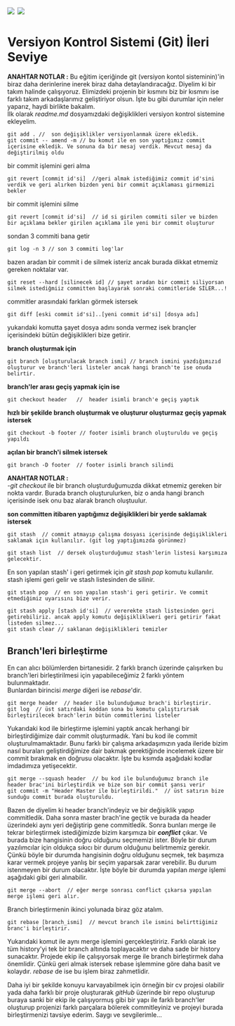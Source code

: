 # <img src="https://img.shields.io/badge/GIT-E44C30?style=for-the-badge&logo=git&logoColor=white"> <img src="https://img.shields.io/badge/GitHub-100000?style=for-the-badge&logo=github&logoColor=white">

# Versiyon Kontrol Sistemi (Git) İleri Seviye

**ANAHTAR NOTLAR :**
Bu eğitim içeriğinde git (versiyon kontol sisteminin)'in biraz daha derinlerine inerek biraz daha detaylandıracağız. Diyelim ki bir takım halinde çalışıyoruz. Elimizdeki projenin bir kısmını biz bir kısmını ise farklı takım arkadaşlarımız geliştiriyor olsun. İşte bu gibi durumlar için neler yaparız, haydi birlikte bakalım.  
İlk olarak _readme.md_ dosyamızdaki değişiklikleri versiyon kontrol sistemine ekleyelim.

```
git add . //  son değişiklikler versiyonlanmak üzere ekledik.
git commit -- amend -m // bu komut ile en son yaptığımız commit içerisine ekledik. Ve sonuna da bir mesaj verdik. Mevcut mesaj da değiştirilmiş oldu
```

bir commit işlemini geri alma

```
git revert [commit id'si]  //geri almak istediğimiz commit id'sini verdik ve geri alırken bizden yeni bir commit açıklaması girmemizi bekler
```

bir commit işlemini silme

```
git revert [commit id'si]  // id si girilen commiti siler ve bizden bir açıklama bekler girilen açıklama ile yeni bir commit oluşturur
```

sondan 3 commiti bana getir

```
git log -n 3 // son 3 commiti log'lar
```

bazen aradan bir commit i de silmek isteriz ancak burada dikkat etmemiz gereken noktalar var.

```
git reset --hard [silinecek id] // şayet aradan bir commit siliyorsan silmek istediğmiiz committen başlayarak sonraki commitleride SİLER...!
```

commitler arasındaki farkları görmek istersek

```
git diff [eski commit id'si]..[yeni commit id'si] [dosya adı]
```

yukarıdaki komutta şayet dosya adını sonda vermez isek brançler içerisindeki bütün değişiklikleri bize getirir.

**branch oluşturmak için**

```
git branch [oluşturulacak branch ismi] // branch ismini yazdığımızıd oluşturur ve branch'leri listeler ancak hangi branch'te ise onuda belirtir.
```

**branch'ler arası geçiş yapmak için ise**

```
git checkout header   //  header isimli branch'e geçiş yaptık
```

**hızlı bir şekilde branch oluşturmak ve oluşturur oluşturmaz geçiş yapmak istersek**

```
git checkout -b footer // footer isimli branch oluşturuldu ve geçiş yapıldı
```

**açılan bir branch'i silmek istersek**

```
git branch -D footer  // footer isimli branch silindi
```

**ANAHTAR NOTLAR :**  
-_git checkout_ ile bir branch oluşturduğumuzda dikkat etmemiz gereken bir nokta vardır. Burada branch oluşturulurken, biz o anda hangi branch içerisinde isek onu baz alarak branch oluştuulur.

**son committen itibaren yaptığımız değişiklikleri bir yerde saklamak istersek**

```
git stash  // commit atmayıp çalışma dosyası içerisinde değişiklikleri saklamak için kullanılır. (git log yaptığımızda görünmez)

git stash list  // dersek oluşturduğumuz stash'lerin listesi karşımıza gelecektir.
```

En son yapılan stash' i geri getirmek için _git stash pop_ komutu kullanılır. stash işlemi geri gelir ve stash listesinden de silinir.

```
git stash pop  // en son yapılan stash'i geri getirir. Ve commit etmediğimiz uyarısını bize verir.
```

```
git stash apply [stash id'si]  // vererekte stash listesinden geri getirebiliriz. ancak apply komutu değişikliklweri geri getirir fakat listeden silmez...
git stash clear // saklanan değişiklikleri temizler
```

## Branch'leri birleştirme

En can alıcı bölümlerden birtanesidir. 2 farklı branch üzerinde çalışırken bu branch'leri birleştirilmesi için yapabileceğimiz 2 farklı yöntem bulunmaktadır.  
Bunlardan birincisi _merge_ diğeri ise _rebase_'dir.

```
git merge header  // header ile bulunduğumuz brach'i birleştirir.
git log  // üst satırdaki koddan sona bu komutu çalıştırırsak birleştirilecek brach'lerin bütün commitlerini listeler
```

Yukarıdaki kod ile birleştirme işlemini yaptık ancak herhangi bir birleştirdiğimize dair commit oluşturmadık. Yani bu kod ile commit oluşturulmamaktadır. Bunu farklı bir çalışma arkadaşımızın yada ileride bizim nasıl buraları geliştirdiğimize dair bakmak gerektiğinde incelemek üzere bir commit bırakmak en doğrusu olacaktır. İşte bu ksımda aşağıdaki kodlar imdadımıza yetişecektir.

```
git merge --squash header  // bu kod ile bulunduğumuz branch ile header brac'ini birleştirdik ve bize son bir commit şansı verir
git commit -m "Header Master ile birleştirildi."  // üst satırın bize sunduğu commit burada oluşturuldu.
```

Bazen de diyelim ki header branch'indeyiz ve bir değişiklik yapıp commitledik. Daha sonra master brach'ine geçtik ve burada da header üzerindeki aynı yeri değiştirip gene commitledik. Sonra bunları merge ile tekrar birleştirmek istediğimizde bizim karşımıza bir **_conflict_** çıkar. Ve burada bize hangisinin doğru olduğunu seçmemizi ister. Böyle bir durum yazılımcılar için oldukça sıkıcı bir durum olduğunu belirtmemiz gerekir. Çünkü böyle bir durumda hangisinin doğru olduğunu seçmek, tek başımıza karar vermek projeye yanlış bir seçim yaparsak zarar verebilir. Bu durum istenmeyen bir durum olacaktır. İşte böyle bir durumda yapılan _merge_ işlemi aşağıdaki gibi geri alınabilir.

```
git merge --abort  // eğer merge sonrası conflict çıkarsa yapılan merge işlemi geri alır.
```

Branch birleştirmenin ikinci yolunada biraz göz atalım.

```
git rebase [branch_ismi]  // mevcut branch ile ismini belirttiğimiz branc'i birleştirir.
```

Yukarıdaki komut ile aynı merge işlemini gerçekleştiririz. Farklı olarak ise tüm history'yi tek bir branch altında toplayacaktır ve daha sade bir history sunacaktır. Projede ekip ile çalışıyorsak merge ile branch birleştirmek daha önemlidir. Çünkü geri almak istersek rebase işlemmine göre daha basit ve kolaydır. _rebase_ de ise bu işlem biraz zahmetlidir.

Daha iyi bir şekilde konuyu karvayabilmek için örneğin bir cv projesi olabilir yada daha farklı bir proje oluşturarak _gitHub_ üzerinde bir repo oluşturup buraya sanki bir ekip ile çalışıyormuş gibi bir yapı ile farklı branch'ler oluşturup projenizi farklı parçalara bölerek commitleyiniz ve projeyi burada birleştirmenizi tavsiye ederim. Saygı ve sevgilerimle...
